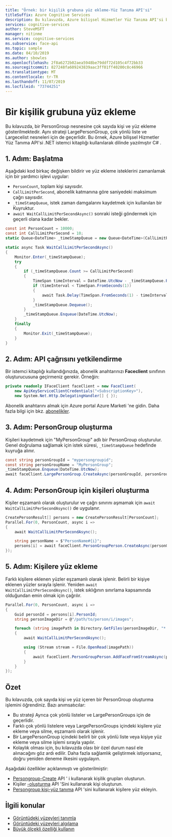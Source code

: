 ```yaml
---
title: "Örnek: bir kişilik grubuna yüz ekleme-Yüz Tanıma API'si"
titleSuffix: Azure Cognitive Services
description: Bu kılavuzda, Azure bilişsel Hizmetler Yüz Tanıma API'si bir PersonGroup nesnesine çok sayıda kişi ve yüz ekleme gösterilmektedir.
services: cognitive-services
author: SteveMSFT
manager: nitinme
ms.service: cognitive-services
ms.subservice: face-api
ms.topic: sample
ms.date: 04/10/2019
ms.author: sbowles
ms.openlocfilehash: 2f8a6272b02aea5948be79ddf72d105c4f72bb33
ms.sourcegitcommit: 827248fa609243839aac3ff01ff40200c8c46966
ms.translationtype: MT
ms.contentlocale: tr-TR
ms.lasthandoff: 11/07/2019
ms.locfileid: "73744251"
---
```

# <a name="add-faces-to-a-persongroup"></a>Bir kişilik grubuna yüz ekleme

Bu kılavuzda, bir PersonGroup nesnesine çok sayıda kişi ve yüz ekleme gösterilmektedir. Aynı strateji LargePersonGroup, çok yönlü liste ve Largecelist nesneleri için de geçerlidir. Bu örnek, Azure bilişsel Hizmetler Yüz Tanıma API'si .NET istemci kitaplığı kullanılarak dilinde yazılmıştır C# .

## <a name="step-1-initialization"></a>1\. Adım: Başlatma

Aşağıdaki kod birkaç değişken bildirir ve yüz ekleme isteklerini zamanlamak için bir yardımcı işlevi uygular:

- `PersonCount`, toplam kişi sayısıdır.
- `CallLimitPerSecond`, abonelik katmanına göre saniyedeki maksimum çağrı sayısıdır.
- `_timeStampQueue`, istek zaman damgalarını kaydetmek için kullanılan bir Kuyruktur.
- `await WaitCallLimitPerSecondAsync()` sonraki isteği göndermek için geçerli olana kadar bekler.

```csharp
const int PersonCount = 10000;
const int CallLimitPerSecond = 10;
static Queue<DateTime> _timeStampQueue = new Queue<DateTime>(CallLimitPerSecond);

static async Task WaitCallLimitPerSecondAsync()
{
    Monitor.Enter(_timeStampQueue);
    try
    {
        if (_timeStampQueue.Count >= CallLimitPerSecond)
        {
            TimeSpan timeInterval = DateTime.UtcNow - _timeStampQueue.Peek();
            if (timeInterval < TimeSpan.FromSeconds(1))
            {
                await Task.Delay(TimeSpan.FromSeconds(1) - timeInterval);
            }
            _timeStampQueue.Dequeue();
        }
        _timeStampQueue.Enqueue(DateTime.UtcNow);
    }
    finally
    {
        Monitor.Exit(_timeStampQueue);
    }
}
```

## <a name="step-2-authorize-the-api-call"></a>2\. Adım: API çağrısını yetkilendirme

Bir istemci kitaplığı kullandığınızda, abonelik anahtarınızı **Faceclient** sınıfının oluşturucusuna geçirmeniz gerekir. Örneğin:

```csharp
private readonly IFaceClient faceClient = new FaceClient(
    new ApiKeyServiceClientCredentials("<SubscriptionKey>"),
    new System.Net.Http.DelegatingHandler[] { });
```

Abonelik anahtarını almak için Azure portal Azure Marketi 'ne gidin. Daha fazla bilgi için bkz. [abonelikler](https://www.microsoft.com/cognitive-services/sign-up).

## <a name="step-3-create-the-persongroup"></a>3\. Adım: PersonGroup oluşturma

Kişileri kaydetmek için "MyPersonGroup" adlı bir PersonGroup oluşturulur.
Genel doğrulama sağlamak için istek süresi, `_timeStampQueue` hedefinde kuyruğa alınır.

```csharp
const string personGroupId = "mypersongroupid";
const string personGroupName = "MyPersonGroup";
_timeStampQueue.Enqueue(DateTime.UtcNow);
await faceClient.LargePersonGroup.CreateAsync(personGroupId, personGroupName);
```

## <a name="step-4-create-the-persons-for-the-persongroup"></a>4\. Adım: PersonGroup için kişileri oluşturma

Kişiler eşzamanlı olarak oluşturulur ve çağrı sınırını aşmamak için `await WaitCallLimitPerSecondAsync()` de uygulanır.

```csharp
CreatePersonResult[] persons = new CreatePersonResult[PersonCount];
Parallel.For(0, PersonCount, async i =>
{
    await WaitCallLimitPerSecondAsync();

    string personName = $"PersonName#{i}";
    persons[i] = await faceClient.PersonGroupPerson.CreateAsync(personGroupId, personName);
});
```

## <a name="step-5-add-faces-to-the-persons"></a>5\. Adım: Kişilere yüz ekleme

Farklı kişilere eklenen yüzler eşzamanlı olarak işlenir. Belirli bir kişiye eklenen yüzler sırayla işlenir.
Yeniden `await WaitCallLimitPerSecondAsync()`, istek sıklığının sınırlama kapsamında olduğundan emin olmak için çağrılır.

```csharp
Parallel.For(0, PersonCount, async i =>
{
    Guid personId = persons[i].PersonId;
    string personImageDir = @"/path/to/person/i/images";

    foreach (string imagePath in Directory.GetFiles(personImageDir, "*.jpg"))
    {
        await WaitCallLimitPerSecondAsync();

        using (Stream stream = File.OpenRead(imagePath))
        {
            await faceClient.PersonGroupPerson.AddFaceFromStreamAsync(personGroupId, personId, stream);
        }
    }
});
```

## <a name="summary"></a>Özet

Bu kılavuzda, çok sayıda kişi ve yüz içeren bir PersonGroup oluşturma işlemini öğrendiniz. Bazı anımsatıcılar:

- Bu strateji Ayrıca çok yönlü listeler ve LargePersonGroups için de geçerlidir.
- Farklı çok yönlü listelere veya LargePersonGroups içindeki kişilere yüz ekleme veya silme, eşzamanlı olarak işlenir.
- Bir LargePersonGroup içindeki belirli bir çok yönlü liste veya kişiye yüz ekleme veya silme işlemi sırayla yapılır.
- Kolaylık olması için, bu kılavuzda olası bir özel durum nasıl ele alınacağını göz ardı edilir. Daha fazla sağlamlık geliştirmek istiyorsanız, doğru yeniden deneme ilkesini uygulayın.

Aşağıdaki özellikler açıklanmıştı ve gösterilmiştir:

- [Persongroup-Create](https://westus.dev.cognitive.microsoft.com/docs/services/563879b61984550e40cbbe8d/operations/563879b61984550f30395244) API ' i kullanarak kişilik grupları oluşturun.
- Kişiler [-oluşturma](https://westus.dev.cognitive.microsoft.com/docs/services/563879b61984550e40cbbe8d/operations/563879b61984550f3039523c) API 'Sini kullanarak kişi oluşturun.
- [Persongroup kişi-yüz tanıma](https://westus.dev.cognitive.microsoft.com/docs/services/563879b61984550e40cbbe8d/operations/563879b61984550f3039523b) API 'sini kullanarak kişilere yüz ekleyin.

## <a name="related-topics"></a>İlgili konular

- [Görüntüdeki yüzeyleri tanımla](HowtoIdentifyFacesinImage.md)
- [Görüntüdeki yüzeyleri algılama](HowtoDetectFacesinImage.md)
- [Büyük ölçekli özelliği kullanın](how-to-use-large-scale.md)
